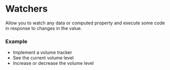 # Watchers

Allow you to watch any data or computed property and execute some code in response to changes in the value.

### Example

<ul>
<li>Implement a volume tracker</li>
<li>See the current volume level</li>
<li>Increase or decrease the volume level</li>
</ul>




